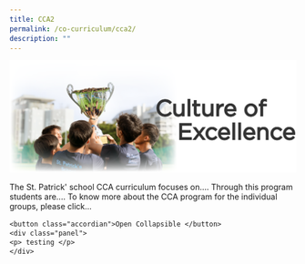```yaml
---
title: CCA2
permalink: /co-curriculum/cca2/
description: ""
---
```

![](/images/culture%20of%20excellence.png)

The St. Patrick' school CCA curriculum focuses on....
Through this program students are....
To know more about the CCA program for the individual groups, please click...

```
<button class="accordian">Open Collapsible </button>
<div class="panel">
<p> testing </p>
</div>

```